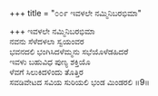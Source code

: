 +++
title = "೦೦೯ ಇವಳಲೇ ನಮ್ಮಿನಿಬರಭಿಮಾ"

+++
ಇವಳಲೇ ನಮ್ಮಿನಿಬರಭಿಮಾ  
ನವನು ಸೆಳೆದಳಲಾ ಸ್ವಯಂವರ  
ಭವನದಲಿ ಭಂಗಿಸಿದಳೆಮ್ಮನು ಸಭೆಯೊಳೆಡಹಿದರೆ  
ಇವಳು ಬಹುವಿಧ ಪುಣ್ಯ ಶಕ್ತಿಯೊ  
ಳೆವಗೆ ಸಿಲುಕಿದಳಿಂದು ತೊತ್ತಿರ  
ಸವಡಿವೇಟದ ಸವಿಯ ಸುರಿಯಲಿ ಭಂಡ ಮಿಂಡರಲಿ    ॥9॥